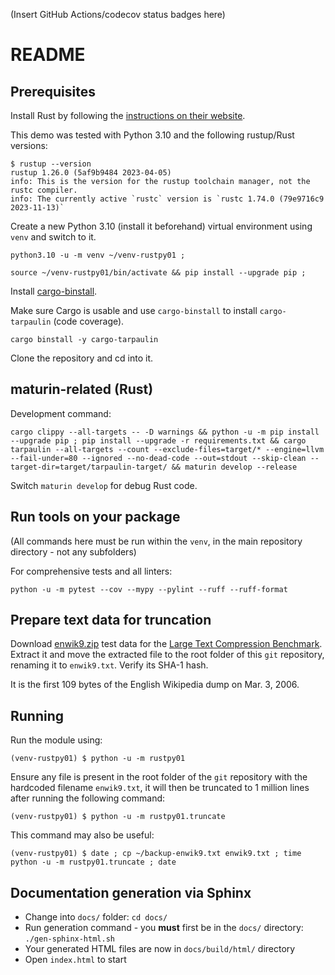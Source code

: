(Insert GitHub Actions/codecov status badges here)

# README

## Prerequisites

Install Rust by following the [instructions on their website](https://www.rust-lang.org/).

This demo was tested with Python 3.10 and the following rustup/Rust versions:

```
$ rustup --version
rustup 1.26.0 (5af9b9484 2023-04-05)
info: This is the version for the rustup toolchain manager, not the rustc compiler.
info: The currently active `rustc` version is `rustc 1.74.0 (79e9716c9 2023-11-13)`
```

Create a new Python 3.10 (install it beforehand) virtual environment using `venv` and switch to it.

```
python3.10 -u -m venv ~/venv-rustpy01 ;
```

```
source ~/venv-rustpy01/bin/activate && pip install --upgrade pip ;
```

Install [cargo-binstall](https://github.com/cargo-bins/cargo-binstall).

Make sure Cargo is usable and use `cargo-binstall` to install `cargo-tarpaulin` (code coverage).

```
cargo binstall -y cargo-tarpaulin
```

Clone the repository and cd into it.

## maturin-related (Rust)

Development command:

```
cargo clippy --all-targets -- -D warnings && python -u -m pip install --upgrade pip ; pip install --upgrade -r requirements.txt && cargo tarpaulin --all-targets --count --exclude-files=target/* --engine=llvm --fail-under=80 --ignored --no-dead-code --out=stdout --skip-clean --target-dir=target/tarpaulin-target/ && maturin develop --release
```

Switch `maturin develop` for debug Rust code.

## Run tools on your package

(All commands here must be run within the `venv`, in the main repository directory - not any subfolders)

For comprehensive tests and all linters:
```
python -u -m pytest --cov --mypy --pylint --ruff --ruff-format
```

## Prepare text data for truncation

Download [enwik9.zip](http://mattmahoney.net/dc/enwik9.zip) test data for the [Large Text Compression Benchmark](http://mattmahoney.net/dc/textdata.html). Extract it and move the extracted file to the root folder of this `git` repository, renaming it to `enwik9.txt`. Verify its SHA-1 hash.

It is the first 109 bytes of the English Wikipedia dump on Mar. 3, 2006.

## Running

Run the module using:

```
(venv-rustpy01) $ python -u -m rustpy01
```

Ensure any file is present in the root folder of the `git` repository with the hardcoded filename `enwik9.txt`, it will then be truncated to 1 million lines after running the following command:

```
(venv-rustpy01) $ python -u -m rustpy01.truncate
```

This command may also be useful:
```
(venv-rustpy01) $ date ; cp ~/backup-enwik9.txt enwik9.txt ; time python -u -m rustpy01.truncate ; date
```

## Documentation generation via Sphinx

* Change into `docs/` folder: `cd docs/`
* Run generation command - you **must** first be in the `docs/` directory: `./gen-sphinx-html.sh`
* Your generated HTML files are now in `docs/build/html/` directory
* Open `index.html` to start
